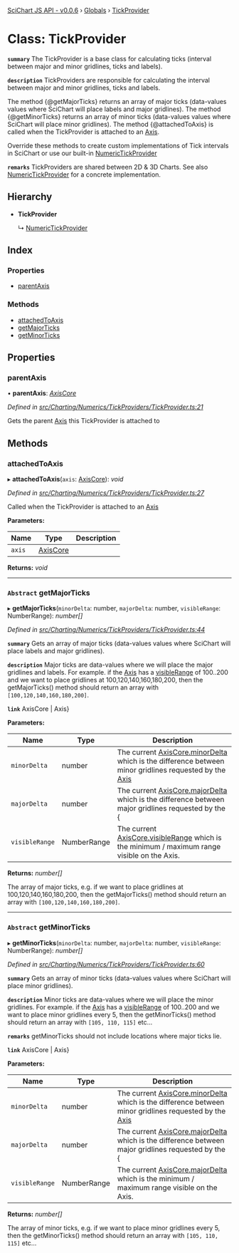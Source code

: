 [SciChart JS API - v0.0.6](../README.md) › [Globals](../globals.md) › [TickProvider](tickprovider.md)

# Class: TickProvider

**`summary`** The TickProvider is a base class for calculating ticks (interval between major and minor gridlines, ticks and labels).

**`description`** TickProviders are responsible for calculating the interval between major and minor gridlines, ticks and labels.

The method {@getMajorTicks} returns an array of major ticks (data-values values where SciChart will place labels and major gridlines).
The method {@getMinorTicks} returns an array of minor ticks (data-values values where SciChart will place minor gridlines).
The method {@attachedToAxis} is called when the TickProvider is attached to an [Axis](axiscore.md).

Override these methods to create custom implementations of Tick intervals in SciChart or use our built-in [NumericTickProvider](numerictickprovider.md)

**`remarks`** 
TickProviders are shared between 2D & 3D Charts.
See also [NumericTickProvider](numerictickprovider.md) for a concrete implementation.

## Hierarchy

* **TickProvider**

  ↳ [NumericTickProvider](numerictickprovider.md)

## Index

### Properties

* [parentAxis](tickprovider.md#parentaxis)

### Methods

* [attachedToAxis](tickprovider.md#attachedtoaxis)
* [getMajorTicks](tickprovider.md#abstract-getmajorticks)
* [getMinorTicks](tickprovider.md#abstract-getminorticks)

## Properties

###  parentAxis

• **parentAxis**: *[AxisCore](axiscore.md)*

*Defined in [src/Charting/Numerics/TickProviders/TickProvider.ts:21](https://github.com/ABTSoftware/SciChart.Dev/blob/34ff3115c2/Web/src/SciChart/src/Charting/Numerics/TickProviders/TickProvider.ts#L21)*

Gets the parent [Axis](axiscore.md) this TickProvider is attached to

## Methods

###  attachedToAxis

▸ **attachedToAxis**(`axis`: [AxisCore](axiscore.md)): *void*

*Defined in [src/Charting/Numerics/TickProviders/TickProvider.ts:27](https://github.com/ABTSoftware/SciChart.Dev/blob/34ff3115c2/Web/src/SciChart/src/Charting/Numerics/TickProviders/TickProvider.ts#L27)*

Called when the TickProvider is attached to an [Axis](axiscore.md)

**Parameters:**

Name | Type | Description |
------ | ------ | ------ |
`axis` | [AxisCore](axiscore.md) |   |

**Returns:** *void*

___

### `Abstract` getMajorTicks

▸ **getMajorTicks**(`minorDelta`: number, `majorDelta`: number, `visibleRange`: NumberRange): *number[]*

*Defined in [src/Charting/Numerics/TickProviders/TickProvider.ts:44](https://github.com/ABTSoftware/SciChart.Dev/blob/34ff3115c2/Web/src/SciChart/src/Charting/Numerics/TickProviders/TickProvider.ts#L44)*

**`summary`** Gets an array of major ticks (data-values values where SciChart will place labels and major gridlines).

**`description`** Major ticks are data-values where we will place the major gridlines and labels. For example. if the [Axis](axiscore.md)
has a [visibleRange](axiscore.md#visiblerange) of 100..200 and we want to place gridlines at 100,120,140,160,180,200, then the
getMajorTicks() method should return an array with ```[100,120,140,160,180,200]```.

**`link`** AxisCore | Axis}

**Parameters:**

Name | Type | Description |
------ | ------ | ------ |
`minorDelta` | number | The current [AxisCore.minorDelta](axiscore.md#minordelta) which is the difference between minor gridlines requested by the [Axis](axiscore.md) |
`majorDelta` | number | The current [AxisCore.majorDelta](axiscore.md#majordelta) which is the difference between major gridlines requested by the { |
`visibleRange` | NumberRange | The current [AxisCore.visibleRange](axiscore.md#visiblerange) which is the minimum / maximum range visible on the Axis. |

**Returns:** *number[]*

The array of major ticks, e.g. if we want to place gridlines at 100,120,140,160,180,200, then the
getMajorTicks() method should return an array with ```[100,120,140,160,180,200]```.

___

### `Abstract` getMinorTicks

▸ **getMinorTicks**(`minorDelta`: number, `majorDelta`: number, `visibleRange`: NumberRange): *number[]*

*Defined in [src/Charting/Numerics/TickProviders/TickProvider.ts:60](https://github.com/ABTSoftware/SciChart.Dev/blob/34ff3115c2/Web/src/SciChart/src/Charting/Numerics/TickProviders/TickProvider.ts#L60)*

**`summary`** Gets an array of minor ticks (data-values values where SciChart will place minor gridlines).

**`description`** Minor ticks are data-values where we will place the minor gridlines. For example. if the [Axis](axiscore.md)
has a [visibleRange](axiscore.md#visiblerange) of 100..200 and we want to place minor gridlines every 5, then the
getMinorTicks() method should return an array with ```[105, 110, 115]``` etc...

**`remarks`** getMinorTicks should not include locations where major ticks lie.

**`link`** AxisCore | Axis}

**Parameters:**

Name | Type | Description |
------ | ------ | ------ |
`minorDelta` | number | The current [AxisCore.minorDelta](axiscore.md#minordelta) which is the difference between minor gridlines requested by the [Axis](axiscore.md) |
`majorDelta` | number | The current [AxisCore.majorDelta](axiscore.md#majordelta) which is the difference between major gridlines requested by the { |
`visibleRange` | NumberRange | The current [AxisCore.majorDelta](axiscore.md#majordelta) which is the minimum / maximum range visible on the Axis. |

**Returns:** *number[]*

The array of minor ticks, e.g. if we want to place minor gridlines every 5, then the
getMinorTicks() method should return an array with ```[105, 110, 115]``` etc...
